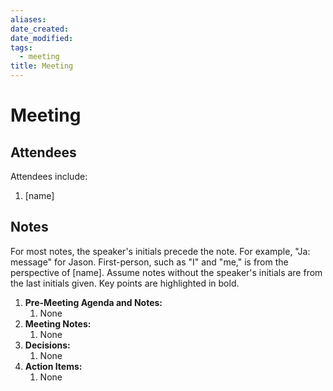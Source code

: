 ```yaml
---
aliases: 
date_created: 
date_modified: 
tags:
  - meeting
title: Meeting
---
```


# Meeting

## Attendees

Attendees include:

1. [name]

## Notes

For most notes, the speaker's initials precede the note. For example, "Ja: message" for Jason. First-person, such as "I" and "me," is from the perspective of [name]. Assume notes without the speaker's initials are from the last initials given. Key points are highlighted in bold.

1. **Pre-Meeting Agenda and Notes:**
	1. None
2. **Meeting Notes:**
	1. None
3. **Decisions:**
	1. None
4. **Action Items:**
	1. None
